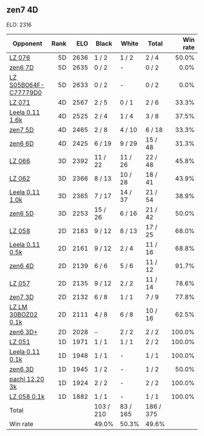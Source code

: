 ## zen7 4D ##

ELO: 2316

Opponent | Rank | ELO | Black | White | Total | Win rate
---------|-----:|----:|-------|-------|-------|-------:
[LZ 076](LZ%20076.md) | 5D | 2636 | 1 / 2 | 1 / 2 | 2 / 4 | 50.0%
[zen6 7D](zen6%207D.md) | 5D | 2635 | 0 / 2 | - | 0 / 2 | 0.0%
[LZ S05B064F-C77779D0](LZ%20S05B064F-C77779D0.md) | 5D | 2633 | 0 / 2 | - | 0 / 2 | 0.0%
[LZ 071](LZ%20071.md) | 4D | 2567 | 2 / 5 | 0 / 1 | 2 / 6 | 33.3%
[Leela 0.11 1.6k](Leela%200.11%201.6k.md) | 4D | 2525 | 2 / 4 | 1 / 4 | 3 / 8 | 37.5%
[zen7 5D](zen7%205D.md) | 4D | 2465 | 2 / 8 | 4 / 10 | 6 / 18 | 33.3%
[zen6 6D](zen6%206D.md) | 4D | 2425 | 6 / 19 | 9 / 29 | 15 / 48 | 31.3%
[LZ 066](LZ%20066.md) | 3D | 2392 | 11 / 22 | 11 / 26 | 22 / 48 | 45.8%
[LZ 062](LZ%20062.md) | 3D | 2366 | 8 / 13 | 10 / 28 | 18 / 41 | 43.9%
[Leela 0.11 1.0k](Leela%200.11%201.0k.md) | 3D | 2365 | 7 / 17 | 14 / 37 | 21 / 54 | 38.9%
[zen6 5D](zen6%205D.md) | 3D | 2253 | 15 / 26 | 6 / 16 | 21 / 42 | 50.0%
[LZ 058](LZ%20058.md) | 2D | 2183 | 9 / 12 | 8 / 13 | 17 / 25 | 68.0%
[Leela 0.11 0.5k](Leela%200.11%200.5k.md) | 2D | 2161 | 9 / 12 | 2 / 4 | 11 / 16 | 68.8%
[zen6 4D](zen6%204D.md) | 2D | 2139 | 6 / 6 | 5 / 6 | 11 / 12 | 91.7%
[LZ 057](LZ%20057.md) | 2D | 2135 | 9 / 12 | 2 / 2 | 11 / 14 | 78.6%
[zen7 3D](zen7%203D.md) | 2D | 2132 | 6 / 8 | 1 / 1 | 7 / 9 | 77.8%
[LZ LM 30BOZ02 0.1k](LZ%20LM%2030BOZ02%200.1k.md) | 2D | 2111 | 4 / 8 | 6 / 8 | 10 / 16 | 62.5%
[zen6 3D+](zen6%203D+.md) | 2D | 2028 | - | 2 / 2 | 2 / 2 | 100.0%
[LZ 051](LZ%20051.md) | 1D | 1971 | 1 / 1 | 1 / 1 | 2 / 2 | 100.0%
[Leela 0.11 0.1k](Leela%200.11%200.1k.md) | 1D | 1948 | 1 / 1 | - | 1 / 1 | 100.0%
[zen6 3D](zen6%203D.md) | 1D | 1945 | 1 / 2 | - | 1 / 2 | 50.0%
[pachi 12.20 3k](pachi%2012.20%203k.md) | 1D | 1924 | 2 / 2 | - | 2 / 2 | 100.0%
[LZ 058 0.1k](LZ%20058%200.1k.md) | 1D | 1882 | 1 / 1 | - | 1 / 1 | 100.0%
Total | | | 103 / 210 | 83 / 165 | 186 / 375 | 
Win rate| | | 49.0% | 50.3% | 49.6% | 
